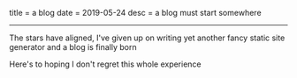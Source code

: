 title = a blog
date = 2019-05-24
desc = a blog must start somewhere

---

The stars have aligned,
I've given up on writing yet another fancy static site generator and a blog is finally born

Here's to hoping I don't regret this whole experience
